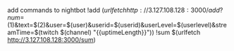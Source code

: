 add commands to nightbot
!add 
$(urlfetch http://3.127.108.128:3000/add?num=$(1)&text=$(2)&user=$(user)&userid=$(userid)&userLevel=$(userlevel)&streamTime=$(twitch $(channel) "{{uptimeLength}}"))
!sum
$(urlfetch http://3.127.108.128:3000/sum)
